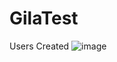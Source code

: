 # GilaTest
Users Created
![image](https://github.com/1osvaldoz/GilaTest/assets/13158763/f3319bef-2471-482e-b067-8273f9f3c3ce)
